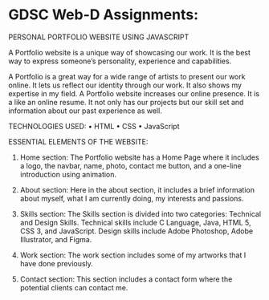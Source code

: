 # GDSC Web-D Assignments:
PERSONAL PORTFOLIO WEBSITE USING JAVASCRIPT


A Portfolio website is a unique way of showcasing our work. It is the best way to express someone’s personality, experience and capabilities. 

A Portfolio is a great way for a wide range of artists to present our work online. It lets us reflect our identity through our work. It also shows my expertise in my field. A Portfolio website increases our online presence. It is a like an online resume. It not only has our projects but our skill set and information about our past experience as well.


TECHNOLOGIES USED:
•	HTML
•	CSS
•	JavaScript

ESSENTIAL ELEMENTS OF THE WEBSITE:
1.	Home section:  The Portfolio website has a Home Page where it includes a logo, the navbar, name, photo, contact me button, and a one-line introduction using animation.

2.	About section: Here in the about section, it includes a brief information about myself, what I am currently doing, my interests and passions. 

3.	Skills section: The Skills section is divided into two categories: Technical and Design Skills. Technical skills include C Language, Java, HTML 5, CSS 3, and JavaScript. Design skills include Adobe Photoshop, Adobe Illustrator, and Figma. 

4.	Work section: The work section includes some of my artworks that I have done previously. 

5.	Contact section: This section includes a contact form where the potential clients can contact me. 

